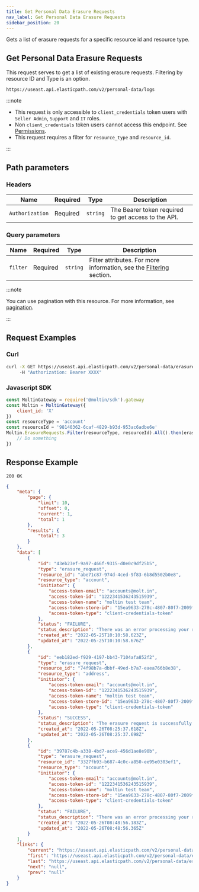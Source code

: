 ```yaml
---
title: Get Personal Data Erasure Requests
nav_label: Get Personal Data Erasure Requests
sidebar_position: 20
---
```


Gets a list of erasure requests for a specific resource id and resource type.

## Get Personal Data Erasure Requests

This request serves to get a list of existing erasure requests. Filtering by resource ID and Type is an option.

```http
https://useast.api.elasticpath.com/v2/personal-data/logs
```

:::note

* This request is only accessible to `client_credentials` token users with `Seller Admin`, `Support` and `IT` roles.
* Non `client_credentials` token users cannot access this endpoint. See [Permissions](/docs/authentication/Tokens/permissions).
* This request requires a filter for `resource_type` and `resource_id`.

:::

## Path parameters

### Headers

| Name | Required | Type | Description                                         |
| --- | --- | --- |-----------------------------------------------------|
| `Authorization` | Required | `string` | The Bearer token required to get access to the API. |

### Query parameters

| Name | Required | Type | Description |
| --- | --- | --- | --- |
| `filter` | Required | `string` | Filter attributes. For more information, see the [Filtering](/docs/personal-data/personal-data-logs-api/personal-data-logs-api-overview#filtering) section. |

:::note

You can use pagination with this resource. For more information, see [pagination](/docs/api-overview/pagination).

:::

## Request Examples

### Curl

```bash
curl -X GET https://useast.api.elasticpath.com/v2/personal-data/erasure-requests?filter=eq(resource_type,account_member):eq(resource_id,00000000-0000-1000-8000-000f00000300) \
     -H "Authorization: Bearer XXXX"
```


### Javascript SDK

```javascript
const MoltinGateway = require('@moltin/sdk').gateway
const Moltin = MoltinGateway({
    client_id: 'X'
})
const resourceType = 'account'
const resourceId = '98140362-6caf-4829-b93d-953ac6adbe6e'
Moltin.ErasureRequests.Filter(resourceType, resourceId).All().then(erasureRequestsPage => {
    // Do something
})
```


## Response Example

`200 OK`

```json
{
    "meta": {
        "page": {
            "limit": 10,
            "offset": 0,
            "current": 1,
            "total": 1
        },
        "results": {
            "total": 3
        }
    },
    "data": [
        {
            "id": "43eb23ef-9a97-466f-9315-d0e0c9df25b5",
            "type": "erasure_request",
            "resource_id": "abe71c87-974d-4ced-9f83-6b8d5502b0e8",
            "resource_type": "account",
            "initiator": {
                "access-token-email": "accounts@molt.in",
                "access-token-id": "1222341536243515939",
                "access-token-name": "moltin test team",
                "access-token-store-id": "15ea9633-278c-4807-80f7-2009fed63c7e",
                "access-token-type": "client-credentials-token"
            },
            "status": "FAILURE",
            "status_description": "There was an error processing your request, you can retry it or report it using the id",
            "created_at": "2022-05-25T10:10:58.623Z",
            "updated_at": "2022-05-25T10:10:58.676Z"
        },
        {
            "id": "eeb182ed-f929-4197-bb43-7104afa852f2",
            "type": "erasure_request",
            "resource_id": "74f98b7a-dbbf-49ed-b7a7-eaea766b8e38",
            "resource_type": "address",
            "initiator": {
                "access-token-email": "accounts@molt.in",
                "access-token-id": "1222341536243515939",
                "access-token-name": "moltin test team",
                "access-token-store-id": "15ea9633-278c-4807-80f7-2009fed63c7e",
                "access-token-type": "client-credentials-token"
            },
            "status": "SUCCESS",
            "status_description": "The erasure request is successfully processed",
            "created_at": "2022-05-26T08:25:37.618Z",
            "updated_at": "2022-05-26T08:25:37.698Z"
        },
        {
            "id": "39787c4b-a338-4bd7-ace9-456d1ae8e90b",
            "type": "erasure_request",
            "resource_id": "3327fb93-b687-4c0c-a850-ee95e0303ef1",
            "resource_type": "account",
            "initiator": {
                "access-token-email": "accounts@molt.in",
                "access-token-id": "1222341536243515939",
                "access-token-name": "moltin test team",
                "access-token-store-id": "15ea9633-278c-4807-80f7-2009fed63c7e",
                "access-token-type": "client-credentials-token"
            },
            "status": "FAILURE",
            "status_description": "There was an error processing your request, you can retry it or report it using the id",
            "created_at": "2022-05-26T08:48:56.183Z",
            "updated_at": "2022-05-26T08:48:56.365Z"
        }
    ],
    "links": {
        "current": "https://useast.api.elasticpath.com/v2/personal-data/erasure-requests?filter=eq(resource_type,account_member):eq(resource_id,00000000-0000-1000-8000-000f00000300)&page[offset]=0&page[limit]=10",
        "first": "https://useast.api.elasticpath.com/v2/personal-data/erasure-requests?filter=eq(resource_type,account_member):eq(resource_id,00000000-0000-1000-8000-000f00000300)&page[offset]=0&page[limit]=10",
        "last": "https://useast.api.elasticpath.com/v2/personal-data/erasure-requests?filter=eq(resource_type,account_member):eq(resource_id,00000000-0000-1000-8000-000f00000300)&page[offset]=0&page[limit]=10",
        "next": "null",
        "prev": "null"
    }
}
```
